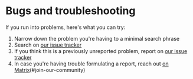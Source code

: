 # Bugs and troubleshooting

If you run into problems, here's what you can try:
1. Narrow down the problem you're having to a minimal search phrase
2. Search on [our issue tracker](https://github.com/centerofci/mathesar/issues/)
3. If you think this is a previously unreported problem, report on [our issue tracker](https://github.com/centerofci/mathesar/issues/)
4. In case you're having trouble formulating a report, reach out [on Matrix](#join-our-community)(#join-our-community)
